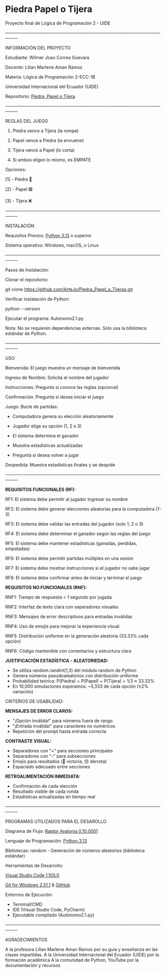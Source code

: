 ﻿# Piedra Papel o Tijera
Proyecto final de Lógica de Programación 2 - UIDE

──────────────────────────────────────────────────────

INFORMACIÓN DEL PROYECTO

Estudiante: Wilmer Joao Correa Guevara

Docente: Lilian Marlene Aman Ramos

Materia: Lógica de Programación 2-ECC-1B

Universidad Internacional del Ecuador (UIDE)

Repositorio: [Piedra, Papel o Tijera](https://github.com/ArteJo/Piedra_Papel_o_Tijeras)

──────────────────────────────────────────────────────

REGLAS DEL JUEGO

1. Piedra vence a Tijera (la rompe)                

2. Papel vence a Piedra (la envuelve)              

3. Tijera vence a Papel (lo corta)                 

4. Si ambos eligen lo mismo, es EMPATE             

Opciones:

  [1] - Piedra 🔴
  
  [2] - Papel 🟥
  
  [3] - Tijera ❌
  
──────────────────────────────────────────────────────

INSTALACIÓN

Requisitos Previos:
[Python 3.13](https://www.python.org/downloads/) o superior

Sistema operativo: Windows, macOS, o Linux

──────────────────────────────────────────────────────

Pasos de Instalación:

Clonar el repositorio: 

git clone https://github.com/ArteJo/Piedra_Papel_o_Tijeras.git

Verificar instalación de Python: 

python --version

Ejecutar el programa: Autonomo2.1.py

Nota: No se requieren dependencias externas. Solo usa la biblioteca estándar de Python.

──────────────────────────────────────────────────────

USO

Bienvenida: El juego muestra un mensaje de bienvenida

Ingreso de Nombre: Solicita el nombre del jugador

Instrucciones: Pregunta si conoce las reglas (opcional)

Confirmación: Pregunta si desea iniciar el juego

Juego: Bucle de partidas:

- Computadora genera su elección aleatoriamente
  
- Jugador elige su opción (1, 2 o 3)
  
- El sistema determina el ganador
  
- Muestra estadísticas actualizadas
  
- Pregunta si desea volver a jugar

Despedida: Muestra estadísticas finales y se despide

──────────────────────────────────────────────────────

**REQUISITOS FUNCIONALES (RF):**

RF1: El sistema debe permitir al jugador ingresar su nombre

RF2: El sistema debe generar elecciones aleatorias para la computadora (1-3)

RF3: El sistema debe validar las entradas del jugador (solo 1, 2 o 3)

RF4: El sistema debe determinar el ganador según las reglas del juego

RF5: El sistema debe mantener estadísticas (ganadas, perdidas, empatadas)

RF6: El sistema debe permitir partidas múltiples en una sesión

RF7: El sistema debe mostrar instrucciones si el jugador no sabe jugar

RF8: El sistema debe confirmar antes de iniciar y terminar el juego

**REQUISITOS NO FUNCIONALES (RNF):**

RNF1: Tiempo de respuesta < 1 segundo por jugada

RNF2: Interfaz de texto clara con separadores visuales

RNF3: Mensajes de error descriptivos para entradas inválidas

RNF4: Uso de emojis para mejorar la experiencia visual

RNF5: Distribución uniforme en la generación aleatoria (33.33% cada opción)

RNF6: Código mantenible con comentarios y estructura clara

**JUSTIFICACIÓN ESTADÍSTICA - ALEATORIEDAD:**
- Se utiliza random.randint(1,3) del módulo random de Python
- Genera números pseudoaleatorios con distribución uniforme
- Probabilidad teórica: P(Piedra) = P(Papel) = P(Tijera) = 1/3 ≈ 33.33%
- En 10,000 simulaciones esperamos: ~3,333 de cada opción (±2% variación)

CRITERIOS DE USABILIDAD:

  **MENSAJES DE ERROR CLAROS:**
   - "¡Opción inválida!" para números fuera de rango
   - "¡Entrada inválida!" para caracteres no numéricos
   - Repetición del prompt hasta entrada correcta
     
  **CONTRASTE VISUAL:**
   - Separadores con "=" para secciones principales
   - Separadores con "-" para subsecciones
   - Emojis para resultados (🎉 victoria, 😞 derrota)
   - Espaciado adecuado entre secciones
     
  **RETROALIMENTACIÓN INMEDIATA:**
   - Confirmación de cada elección
   - Resultado visible de cada ronda
   - Estadísticas actualizadas en tiempo real

──────────────────────────────────────────────────────

PROGRAMAS UTILIZADOS PARA EL DESAROLLO

Diagrama de Flujo:
[Raptor Avalonia 0.10.0001](https://raptor.martincarlisle.com/)

Lenguaje de Programación:
[Python 3.13](https://www.python.org/downloads/)

Bibliotecas:
random - Generación de números aleatorios (biblioteca estándar)

Herramientas de Desarrollo:

[Visual Studio Code 1.105.0](https://code.visualstudio.com/download)

[Git for Windows 2.51.1](https://git-scm.com/downloads/win) & [GitHub](https://github.com/)

Entornos de Ejecución:

- Terminal/CMD
- IDE (Visual Studio Code, PyCharm)
- Ejecutable compilado (Autonomo2.1.py)

──────────────────────────────────────────────────────

AGRADECIMIENTOS

A la profesora Lilian Marlene Aman Ramos por su guía y enseñanza en las clases impartidas.
A la Universidad Internacional del Ecuador (UIDE) por la formación académica
A la comunidad de Python, YouTube por la documentación y recursos

